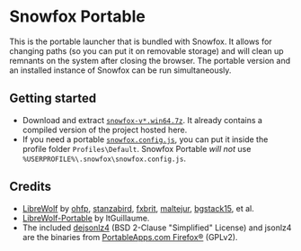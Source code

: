 #	Snowfox Portable
This is the portable launcher that is bundled with Snowfox. It allows for changing paths (so you can put it on removable storage) and will clean up remnants on the system after closing the browser. The portable version and an installed instance of Snowfox can be run simultaneously.

##	Getting started
* Download and extract [`snowfox-v*.win64.7z`](https://github.com/0h7z/Snowfox/releases/latest). It already contains a compiled version of the project hosted here.
* If you need a portable [`snowfox.config.js`](https://librewolf.net/docs/settings/#where-do-i-find-my-librewolfoverridescfg), you can put it inside the profile folder `Profiles\Default`.
Snowfox Portable *will not* use `%USERPROFILE%\.snowfox\snowfox.config.js`.

##	Credits
* [LibreWolf](https://librewolf.net) by [ohfp](https://gitlab.com/ohfp), [stanzabird](https://stanzabird.nl), [fxbrit](https://gitlab.com/fxbrit), [maltejur](https://gitlab.com/maltejur), [bgstack15](https://bgstack15.wordpress.com), et al.
* [LibreWolf-Portable](https://github.com/ltGuillaume/LibreWolf-Portable) by ltGuillaume.
* The included [dejsonlz4](https://github.com/avih/dejsonlz4/) (BSD 2-Clause "Simplified" License) and jsonlz4 are the binaries from [PortableApps.com Firefox®](https://portableapps.com/apps/internet/firefox_portable) (GPLv2).

